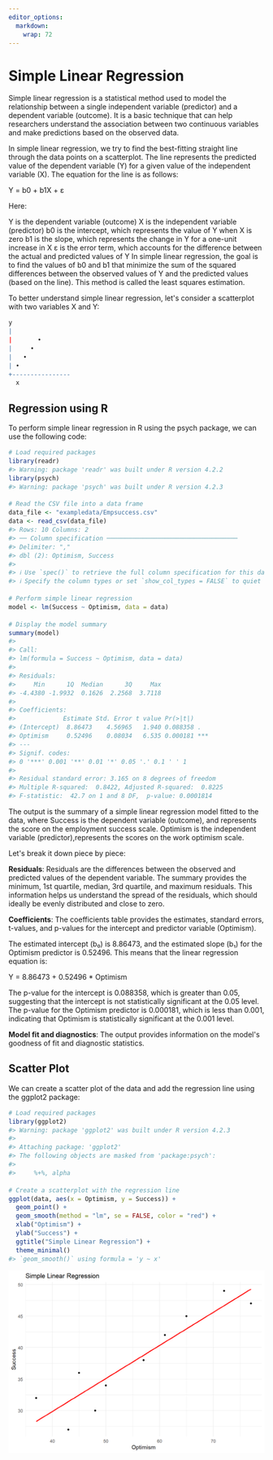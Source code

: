 ```yaml
---
editor_options: 
  markdown: 
    wrap: 72
---
```


# Simple Linear Regression

Simple linear regression is a statistical method used to model the
relationship between a single independent variable (predictor) and a
dependent variable (outcome). It is a basic technique that can help
researchers understand the association between two continuous variables
and make predictions based on the observed data.

In simple linear regression, we try to find the best-fitting straight
line through the data points on a scatterplot. The line represents the
predicted value of the dependent variable (Y) for a given value of the
independent variable (X). The equation for the line is as follows:

Y = b0 + b1X + ε

Here:

Y is the dependent variable (outcome) X is the independent variable
(predictor) b0 is the intercept, which represents the value of Y when X
is zero b1 is the slope, which represents the change in Y for a one-unit
increase in X ε is the error term, which accounts for the difference
between the actual and predicted values of Y In simple linear
regression, the goal is to find the values of b0 and b1 that minimize
the sum of the squared differences between the observed values of Y and
the predicted values (based on the line). This method is called the
least squares estimation.

To better understand simple linear regression, let's consider a
scatterplot with two variables X and Y:


```r
y
|
|       •
|     •
|   •
| •
+----------------
  x
```

## Regression using R

To perform simple linear regression in R using the psych package, we can
use the following code:


```r
# Load required packages
library(readr)
#> Warning: package 'readr' was built under R version 4.2.2
library(psych)
#> Warning: package 'psych' was built under R version 4.2.3

# Read the CSV file into a data frame
data_file <- "exampledata/Empsuccess.csv"
data <- read_csv(data_file)
#> Rows: 10 Columns: 2
#> ── Column specification ────────────────────────────────────
#> Delimiter: ","
#> dbl (2): Optimism, Success
#> 
#> ℹ Use `spec()` to retrieve the full column specification for this data.
#> ℹ Specify the column types or set `show_col_types = FALSE` to quiet this message.

# Perform simple linear regression
model <- lm(Success ~ Optimism, data = data)

# Display the model summary
summary(model)
#> 
#> Call:
#> lm(formula = Success ~ Optimism, data = data)
#> 
#> Residuals:
#>     Min      1Q  Median      3Q     Max 
#> -4.4380 -1.9932  0.1626  2.2568  3.7118 
#> 
#> Coefficients:
#>             Estimate Std. Error t value Pr(>|t|)    
#> (Intercept)  8.86473    4.56965   1.940 0.088358 .  
#> Optimism     0.52496    0.08034   6.535 0.000181 ***
#> ---
#> Signif. codes:  
#> 0 '***' 0.001 '**' 0.01 '*' 0.05 '.' 0.1 ' ' 1
#> 
#> Residual standard error: 3.165 on 8 degrees of freedom
#> Multiple R-squared:  0.8422,	Adjusted R-squared:  0.8225 
#> F-statistic:  42.7 on 1 and 8 DF,  p-value: 0.0001814
```

The output is the summary of a simple linear regression model fitted to
the data, where Success is the dependent variable (outcome), and represents the score on the employment success scale. 
Optimism is the independent variable (predictor),represents the scores on the work optimism scale. 

Let's break it down piece by piece:

**Residuals**: Residuals are the differences between the observed and
predicted values of the dependent variable. The summary provides the
minimum, 1st quartile, median, 3rd quartile, and maximum residuals. This
information helps us understand the spread of the residuals, which
should ideally be evenly distributed and close to zero.

**Coefficients**: The coefficients table provides the estimates,
standard errors, t-values, and p-values for the intercept and predictor
variable (Optimism).

The estimated intercept (b₀) is 8.86473, and the estimated slope (b₁)
for the Optimism predictor is 0.52496. This means that the linear
regression equation is:

Y = 8.86473 + 0.52496 \* Optimism

The p-value for the intercept is 0.088358, which is greater than 0.05,
suggesting that the intercept is not statistically significant at the
0.05 level. The p-value for the Optimism predictor is 0.000181, which is
less than 0.001, indicating that Optimism is statistically significant
at the 0.001 level.

**Model fit and diagnostics**: The output provides information on the
model's goodness of fit and diagnostic statistics.

## Scatter Plot

We can create a scatter plot of the data and add the regression line using the ggplot2 package:


```r
# Load required packages
library(ggplot2)
#> Warning: package 'ggplot2' was built under R version 4.2.3
#> 
#> Attaching package: 'ggplot2'
#> The following objects are masked from 'package:psych':
#> 
#>     %+%, alpha

# Create a scatterplot with the regression line
ggplot(data, aes(x = Optimism, y = Success)) +
  geom_point() +
  geom_smooth(method = "lm", se = FALSE, color = "red") +
  xlab("Optimism") +
  ylab("Success") +
  ggtitle("Simple Linear Regression") +
  theme_minimal()
#> `geom_smooth()` using formula = 'y ~ x'
```

<img src="12-simple-linear-regression_files/figure-html/unnamed-chunk-3-1.png" width="672" />
